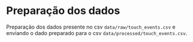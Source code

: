 # Preparação dos dados
Preparação dos dados presente no csv `data/raw/touch_events.csv`
e enviando o dado preparado para o csv `data/processed/touch_events.csv`.
